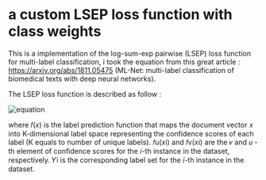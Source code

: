 # a custom LSEP loss function with class weights

This is a implementation of the log-sum-exp pairwise (LSEP) loss function for multi-label classification, i took the equation from this great article : https://arxiv.org/abs/1811.05475  (ML-Net: multi-label classification of biomedical texts with deep neural networks).

The LSEP loss function is described as follow :
  
  ![equation](master/equationlsep.png)


where 𝑓(𝑥) is the label prediction function that maps the document vector 𝑥 into K-dimensional label space representing the confidence scores of each label (K equals to number of unique labels). 𝑓u(𝑥i) and 𝑓v(𝑥i) are the 𝑣 and 𝑢 -th element of confidence 
scores for the 𝑖-th instance in the dataset, respectively. 𝑌i is the corresponding label set for the 𝑖-th instance in the dataset.
